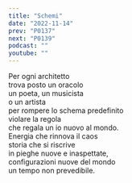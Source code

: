 ```yaml
---
title: "Schemi"
date: "2022-11-14"
prev: "P0137"
next: "P0139"
podcast: ""
youtube: ""
---
```


Per ogni architetto  
trova posto un oracolo  
un poeta, un musicista  
o un artista  
per rompere lo schema predefinito  
violare la regola  
che regala un io nuovo al mondo.  
Energia che rinnova il caos  
storia che si riscrive  
in pieghe nuove e inaspettate,  
configurazioni nuove del mondo  
un tempo non prevedibile.
